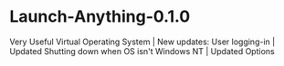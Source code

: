 # Launch-Anything-0.1.0
Very Useful Virtual Operating System | New updates: User logging-in | Updated Shutting down when OS isn't Windows NT | Updated Options 
